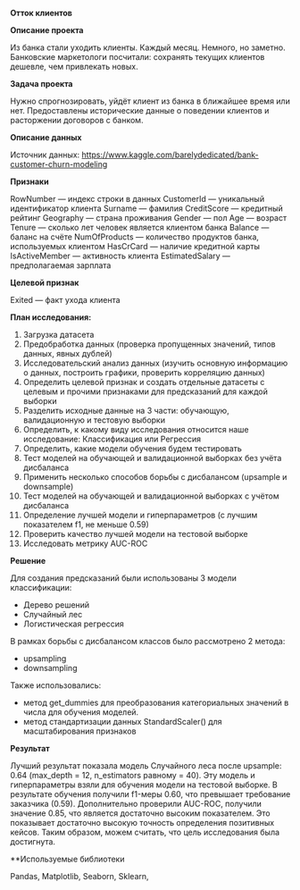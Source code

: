 **Отток клиентов**

**Описание проекта**

Из банка стали уходить клиенты. Каждый месяц. Немного, но заметно. Банковские маркетологи посчитали: сохранять текущих клиентов дешевле, чем привлекать новых.  

**Задача проекта**

Нужно спрогнозировать, уйдёт клиент из банка в ближайшее время или нет. Предоставлены исторические данные о поведении клиентов и расторжении договоров с банком.

**Описание данных**

Источник данных: https://www.kaggle.com/barelydedicated/bank-customer-churn-modeling

**Признаки**

RowNumber — индекс строки в данных
CustomerId — уникальный идентификатор клиента
Surname — фамилия
CreditScore — кредитный рейтинг
Geography — страна проживания
Gender — пол
Age — возраст
Tenure — сколько лет человек является клиентом банка
Balance — баланс на счёте
NumOfProducts — количество продуктов банка, используемых клиентом
HasCrCard — наличие кредитной карты
IsActiveMember — активность клиента
EstimatedSalary — предполагаемая зарплата

**Целевой признак**

Exited — факт ухода клиента

**План исследования:**

1. Загрузка датасета
2. Предобработка данных (проверка пропущенных значений, типов данных, явных дублей)
3. Исследовательский анализ данных (изучить основную информацию о данных, построить графики, проверить корреляцию данных)
4. Определить целевой признак и создать отдельные датасеты с целевым и прочими признаками для предсказаний для каждой выборки
5. Разделить исходные данные на 3 части: обучающую, валидационную и тестовую выборки
6. Определить, к какому виду исследования относится наше исследование: Классификация или Регрессия
7. Определить, какие модели обучения будем тестировать
8. Тест моделей на обучающей и валидационной выборках без учёта дисбаланса
9. Применить несколько способов борьбы с дисбалансом (upsample и downsample)
10. Тест моделей на обучающей и валидационной выборках c учётом дисбаланса
11. Определение лучшей модели и гиперпараметров (с лучшим показателем f1, не меньше 0.59)
12. Проверить качество лучшей модели на тестовой выборке
13. Исследовать метрику AUC-ROC

**Решение**

Для создания предсказаний были использованы 3 модели классификации:

* Дерево решений
* Случайный лес
* Логистическая регрессия

В рамках борьбы с дисбалансом классов было рассмотрено 2 метода:

* upsampling
* downsampling

Также использовались:

* метод get_dummies для преобразования категориальных значений в числа для обучения моделей.
* метод стандартизации данных StandardScaler() для масштабирования признаков

**Результат**

Лучший результат показала модель Случайного леса после upsample: 0.64 (max_depth = 12, n_estimators равному = 40).
Эту модель и гиперпараметры взяли для обучения модели на тестовой выборке. В результате обучения получили f1-меры 0.60, что превышает требование заказчика (0.59). 
Дополнительно проверили AUC-ROC, получили значение 0.85, что является достаточно высоким показателем. 
Это показывает достаточно высокую точность определения позитивных кейсов. Таким образом, можем считать, что цель исследования была достигнута.

**Используемые библиотеки

Pandas, Matplotlib, Seaborn, Sklearn, 

